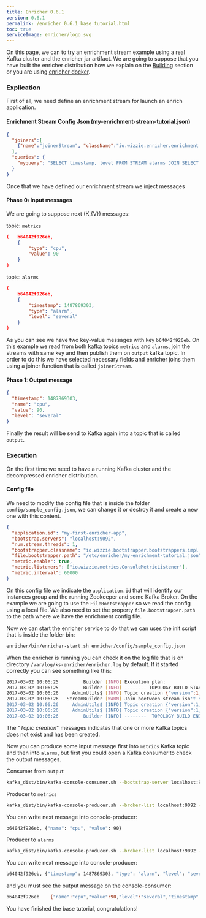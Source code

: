 ```yaml
---
title: Enricher 0.6.1
version: 0.6.1
permalink: /enricher_0.6.1_base_tutorial.html
toc: true
serviceImage: enricher/logo.svg
---
```


On this page, we can to try an enrichment stream example using a real Kafka cluster and the enricher jar artifact. We are going to suppose that you have built the enricher distribution how we explain on the [Building](https://github.com/wizzie-io/enricher#compiling-sources) section or you are using [enricher docker](https://hub.docker.com/r/wizzieio/enricher/).

### Explication
First of all, we need define an enrichment stream for launch an enrich application.

#### Enrichment Stream Config Json (my-enrichment-stream-tutorial.json)

```json
{
  "joiners":[
    {"name":"joinerStream", "className":"io.wizzie.enricher.enrichment.join.impl.StreamPreferredJoiner"}
  ],
  "queries": {
    "myquery": "SELECT timestamp, level FROM STREAM alarms JOIN SELECT * FROM STREAM metrics USING joinerStream INSERT INTO STREAM output"
  }
}
```

Once that we have defined our enrichment stream we inject messages

#### Phase 0: Input messages

We are going to suppose next (K,{V}) messages:

topic: `metrics`

```json
(   b64042f926eb,
    {
        "type": "cpu",
        "value": 90
    }
)
```

topic: `alarms`

```json
(
    b64042f926eb,
    {
        "timestamp": 1487869303,
        "type": "alarm",
        "level": "several"
    }
)  
```

As you can see we have two key-value messages with key `b64042f926eb`. On this example we read from both kafka topics `metrics` and `alarms`, join the streams with same key and then publish them on `output` kafka topic. In order to do this we have selected necessary fields and enricher joins them using a joiner function that is called `joinerStream`.

#### Phase 1: Output message

```json
{
  "timestamp": 1487869303,
  "name": "cpu",
  "value": 90,
  "level": "several"
}
```

Finally the result will be send to Kafka again into a topic that is called `output`.

### Execution
On the first time we need to have a running Kafka cluster and the decompressed enricher distribution.

#### Config file
We need to modify the config file that is inside the folder `config/sample_config.json`, we can change it or destroy it and create a new one with this content.

```json
{
  "application.id": "my-first-enricher-app",
  "bootstrap.servers": "localhost:9092",
  "num.stream.threads": 1,
  "bootstrapper.classname": "io.wizzie.bootstrapper.bootstrappers.impl.FileBootstrapper",
  "file.bootstrapper.path": "/etc/enricher/my-enrichment-tutorial.json",
  "metric.enable": true,
  "metric.listeners": ["io.wizzie.metrics.ConsoleMetricListener"],
  "metric.interval": 60000
}
```

On this config file we indicate the `application.id` that will identify our instances group and the running Zookeeper and some Kafka Broker. On the example we are going to use the `FileBootstrapper` so we read the config using a local file. We also need to set the property `file.bootstrapper.path` to the path where we have the enrichment config file.

Now we can start the enricher service to do that we can uses the init script that is inside the folder bin:

```bash
enricher/bin/enricher-start.sh enricher/config/sample_config.json
```

When the enricher is running you can check it on the log file that is on directory `/var/log/ks-enricher/enricher.log` by default. If it started correctly you can see something like this:

```bash
2017-03-02 10:06:25         Builder [INFO] Execution plan:
2017-03-02 10:06:25         Builder [INFO] -------- TOPOLOGY BUILD START --------
2017-03-02 10:06:26     AdminUtils$ [INFO] Topic creation {"version":1,"partitions":{"2":[0],"1":[0],"3":[0],"0":[0]}}
2017-03-02 10:06:26   StreamBuilder [WARN] Join beetween stream isn't supported yet! The join is changed to use stream-table join
2017-03-02 10:06:26     AdminUtils$ [INFO] Topic creation {"version":1,"partitions":{"2":[0],"1":[0],"3":[0],"0":[0]}}
2017-03-02 10:06:26     AdminUtils$ [INFO] Topic creation {"version":1,"partitions":{"2":[0],"1":[0],"3":[0],"0":[0]}}
2017-03-02 10:06:26         Builder [INFO] --------  TOPOLOGY BUILD END  --------
```

The "*Topic creation*" messages indicates that one or more Kafka topics does not exist and has been created.

Now you can produce some input message first into `metrics` Kafka topic and then into `alarms`, but first you could open a Kafka consumer to check the output messages.

Consumer from `output`

```bash
kafka_dist/bin/kafka-console-consumer.sh --bootstrap-server localhost:9092 --property print.key=true --topic output --new-consumer
```

Producer to `metrics`

```bash
kafka_dist/bin/kafka-console-producer.sh --broker-list localhost:9092 --property parse.key=true --property key.separator=, --topic metrics
```

You can write next message into console-producer:

```bash
b64042f926eb, {"name": "cpu", "value": 90}
```

Producer to `alarms`

```bash
kafka_dist/bin/kafka-console-producer.sh --broker-list localhost:9092 --property parse.key=true --property key.separator=, --topic alarms
```

You can write next message into console-producer:

```bash
b64042f926eb, {"timestamp": 1487869303, "type": "alarm", "level": "several"}
```

and you must see the output message on the console-consumer:

```bash
b64042f926eb	{"name":"cpu","value":90,"level":"several","timestamp":1487869303}
```

You have finished the base tutorial, congratulations!